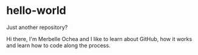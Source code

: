 # hello-world
Just another repository?

Hi there, I'm Merbelle Ochea and I like to learn about GitHub, how it works and learn how to code along the process.
